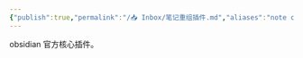 ```yaml
---
{"publish":true,"permalink":"/📥 Inbox/笔记重组插件.md","aliases":"note composor","created":"2025-07-10","modified":"2025-07-10","published":"2025-07-10T22:33:27.165+08:00","cssclasses":""}
---
```



obsidian 官方核心插件。
